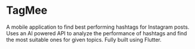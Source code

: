 # TagMee
A mobile application to find best performing hashtags for Instagram posts. Uses an AI powered API to analyze the performance of hashtags and find the most suitable ones for given topics. Fully built using Flutter.
